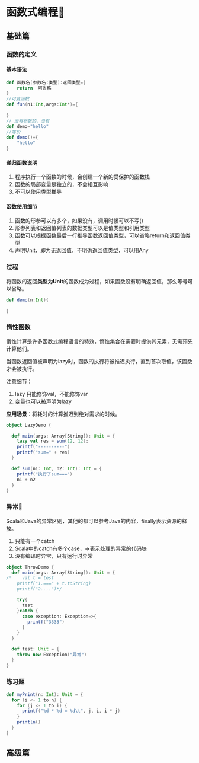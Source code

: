 # 函数式编程📍

## 基础篇

### 函数的定义

#### 基本语法

```scala
def 函数名(参数名:类型):返回类型={
    return  可省略
}
//可变函数
def fun(n1:Int,args:Int*)={
    
}
// 没有参数的，没有
def demo="hello"
//等价
def demo()={
    "hello"
}
```

#### 递归函数说明

1. 程序执行一个函数的时候，会创建一个新的受保护的函数栈
2. 函数的局部变量是独立的，不会相互影响
3. 不可以使用类型推导

#### 函数使用细节

1. 函数的形参可以有多个，如果没有，调用时候可以不写()
2. 形参列表和返回值列表的数据类型可以是值类型和引用类型
3. 函数可以根据函数最后一行推导函数返回值类型，可以省略return和返回值类型
4. 声明Unit，即为无返回值，不明确返回值类型，可以用Any

### 过程

将函数的返回**类型为Unit**的函数成为过程，如果函数没有明确返回值，那么等号可以省略。

```scala
def demo(n:Int){
    
}
```

### 惰性函数

惰性计算是许多函数式编程语言的特效，惰性集合在需要时提供其元素，无需预先计算他们。

当函数返回值被声明为lazy时，函数的执行将被推迟执行，直到首次取值，该函数才会被执行。

注意细节：

1. lazy 只能修饰val，不能修饰var
2. 变量也可以被声明为lazy

**应用场景**：将耗时的计算推迟到绝对需求的时候。

```scala
object LazyDemo {

  def main(args: Array[String]): Unit = {
    lazy val res = sum(12, 12);
    printf("----------")
    printf("sum=" + res)
  }

  def sum(n1: Int, n2: Int): Int = {
    printf("执行了sum===")
    n1 + n2
  }
}
```

### 异常📍

Scala和Java的异常区别，其他的都可以参考Java的内容，finally表示资源的释放。

1. 只能有一个catch
2. Scala中的catch有多个case，=>表示处理的异常的代码块
3. 没有编译时异常，只有运行时异常

```scala
object ThrowDemo {
  def main(args: Array[String]): Unit = {
/*    val t = test
    printf("1.===" + t.toString)
    printf("2....")*/

    try{
      test
    }catch {
      case exception: Exception=>{
        printf("3333")
      }
    }
  }

  def test: Unit = {
    throw new Exception("异常")
  }
}
```

### 练习题

```scala
def myPrint(n: Int): Unit = {
  for (i <- 1 to n) {
    for (j <- 1 to i) {
      printf("%d * %d = %d\t", j, i, i * j)
    }
    println()
  }
}
```
## 高级篇

